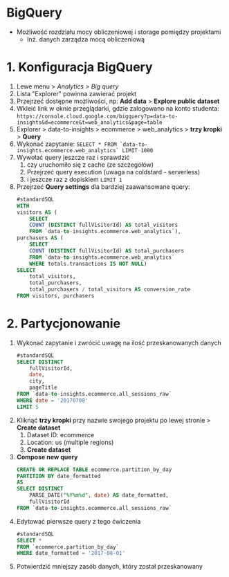 # BigQuery
- Możliwość rozdziału mocy obliczeniowej i storage pomiędzy projektami
	- Inż. danych zarządza mocą obliczeniową

# 1. Konfiguracja BigQuery
1. Lewe menu > *Analytics > Big query*
2. Lista "Explorer" powinna zawierać projekt
3. Przejrzeć dostępne możliwości, np: **Add data** > **Explore public dataset**
4. Wkleić link w oknie przeglądarki, gdzie zalogowano na konto studenta: `https://console.cloud.google.com/bigquery?p=data-to-insights&d=ecommerce&t=web_analytics&page=table`
5. Explorer > data-to-insights > ecommerce > web_analytics > **trzy kropki** > **Query**
6. Wykonać zapytanie: 
	```SELECT * FROM `data-to-insights.ecommerce.web_analytics` LIMIT 1000```
1. Wywołać query jeszcze raz i sprawdzić
	1. czy uruchomiło się z cache (ze szczegółów)
	2. Przejrzeć query execution (uwaga na coldstard - serverless)
	3. i jeszcze raz z dopiskiem `LIMIT 1`
2. Przejrzeć **Query settings** dla bardziej zaawansowane query:
	```sql
	#standardSQL
	WITH
	visitors AS (
		SELECT
		COUNT (DISTINCT fullVisitorId) AS total_visitors
		FROM `data-to-insights.ecommerce.web_analytics`),
	purchasers AS (
		SELECT
		COUNT (DISTINCT fullVisitorId) AS total_purchasers
		FROM `data-to-insights.ecommerce.web_analytics`
		WHERE totals.transactions IS NOT NULL)
	SELECT 
		total_visitors, 
		total_purchasers,
		total_purchasers / total_visitors AS conversion_rate
	FROM visitors, purchasers		
	```


# 2. Partycjonowanie
1. Wykonać zapytanie i zwrócić uwagę na ilość przeskanowanych danych
	```sql
	#standardSQL
	SELECT DISTINCT
		fullVisitorId,
		date,
		city,
		pageTitle
	FROM `data-to-insights.ecommerce.all_sessions_raw`
	WHERE date = '20170708'
	LIMIT 5
	```
1. Kliknąć **trzy kropki** przy nazwie swojego projektu po lewej stronie > **Create dataset**
	1. Dataset ID: ecommerce
	2. Location: us (multiple regions)
	3. **Create dataset**
2. **Compose new query** 
	``` sql
	CREATE OR REPLACE TABLE ecommerce.partition_by_day
	PARTITION BY date_formatted
	AS 
	SELECT DISTINCT
		PARSE_DATE("%Y%m%d", date) AS date_formatted, 
		fullVisitorId
	FROM `data-to-insights.ecommerce.all_sessions_raw`
	```
4. Edytować pierwsze query z tego ćwiczenia
	``` SQL
	#standardSQL
	SELECT *
	FROM `ecommerce.partition_by_day`
	WHERE date_formatted = '2017-08-01'
	```
1. Potwierdzić mniejszy zasób danych, który został przeskanowany